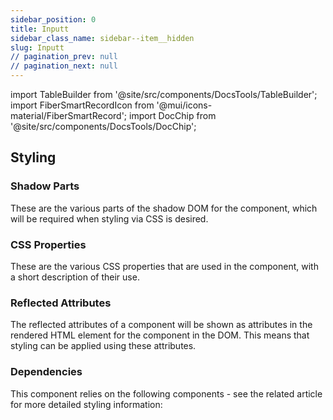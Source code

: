 ```yaml
---
sidebar_position: 0
title: Inputt
sidebar_class_name: sidebar--item__hidden
slug: Inputt
// pagination_prev: null
// pagination_next: null
---
```


import TableBuilder from '@site/src/components/DocsTools/TableBuilder';
import FiberSmartRecordIcon from '@mui/icons-material/FiberSmartRecord';
import DocChip from '@site/src/components/DocsTools/DocChip';

<DocChip tooltipText="This component will render with a shadow DOM, an API built into the browser that facilitates encapsulation." label="Shadow" target="_blank" clickable={false} iconName='shadow' />

<DocChip tooltipText="The name of the web component that will render in the DOM." label="bbj-inputt" clickable={false} iconName='code'/>

## Styling

### Shadow Parts
These are the various parts of the shadow DOM for the component, which will be required when styling via CSS is desired.
<TableBuilder tag='bbj-inputt' table="parts"/>

### CSS Properties

  These are the various CSS properties that are used in the component, with a short description of their use.
  
  <TableBuilder tag='bbj-inputt' table="properties"/>

### Reflected Attributes

  The reflected attributes of a component will be shown as attributes in the rendered HTML element for the component in the DOM. This means that styling can be applied using these attributes.
  
  <TableBuilder tag='bbj-inputt' table="reflects"/>

### Dependencies

  This component relies on the following components - see the related article for more detailed styling information:
  
  <TableBuilder tag='bbj-inputt' table="dependencies"/>
